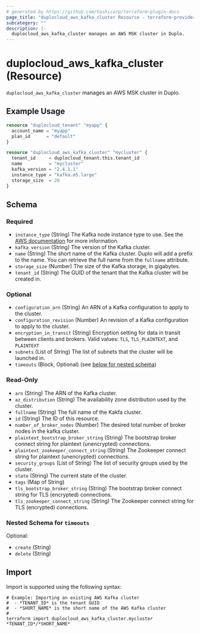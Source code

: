 ```yaml
---
# generated by https://github.com/hashicorp/terraform-plugin-docs
page_title: "duplocloud_aws_kafka_cluster Resource - terraform-provider-duplocloud"
subcategory: ""
description: |-
  duplocloud_aws_kafka_cluster manages an AWS MSK cluster in Duplo.
---
```


# duplocloud_aws_kafka_cluster (Resource)

`duplocloud_aws_kafka_cluster` manages an AWS MSK cluster in Duplo.

## Example Usage

```terraform
resource "duplocloud_tenant" "myapp" {
  account_name = "myapp"
  plan_id      = "default"
}

resource "duplocloud_aws_kafka_cluster" "mycluster" {
  tenant_id     = duplocloud_tenant.this.tenant_id
  name          = "mycluster"
  kafka_version = "2.4.1.1"
  instance_type = "kafka.m5.large"
  storage_size  = 20
}
```

<!-- schema generated by tfplugindocs -->
## Schema

### Required

- `instance_type` (String) The Kafka node instance type to use.
See the [AWS documentation](https://docs.aws.amazon.com/msk/latest/developerguide/msk-create-cluster.html) for more information.
- `kafka_version` (String) The version of the Kafka cluster.
- `name` (String) The short name of the Kafka cluster.  Duplo will add a prefix to the name.  You can retrieve the full name from the `fullname` attribute.
- `storage_size` (Number) The size of the Kafka storage, in gigabytes.
- `tenant_id` (String) The GUID of the tenant that the Kafka cluster will be created in.

### Optional

- `configuration_arn` (String) An ARN of a Kafka configuration to apply to the cluster.
- `configuration_revision` (Number) An revision of a Kafka configuration to apply to the cluster.
- `encryption_in_transit` (String) Encryption setting for data in transit between clients and brokers. Valid values: `TLS`, `TLS_PLAINTEXT`, and `PLAINTEXT`
- `subnets` (List of String) The list of subnets that the cluster will be launched in.
- `timeouts` (Block, Optional) (see [below for nested schema](#nestedblock--timeouts))

### Read-Only

- `arn` (String) The ARN of the Kafka cluster.
- `az_distribution` (String) The availability zone distribution used by the cluster.
- `fullname` (String) The full name of the Kakfa cluster.
- `id` (String) The ID of this resource.
- `number_of_broker_nodes` (Number) The desired total number of broker nodes in the kafka cluster.
- `plaintext_bootstrap_broker_string` (String) The bootstrap broker connect string for plaintext (unencrypted) connections.
- `plaintext_zookeeper_connect_string` (String) The Zookeeper connect string for plaintext (unencrypted) connections.
- `security_groups` (List of String) The list of security groups used by the cluster.
- `state` (String) The current state of the cluster.
- `tags` (Map of String)
- `tls_bootstrap_broker_string` (String) The bootstrap broker connect string for TLS (encrypted) connections.
- `tls_zookeeper_connect_string` (String) The Zookeeper connect string for TLS (encrypted) connections.

<a id="nestedblock--timeouts"></a>
### Nested Schema for `timeouts`

Optional:

- `create` (String)
- `delete` (String)

## Import

Import is supported using the following syntax:

```shell
# Example: Importing an existing AWS Kafka cluster
#  - *TENANT_ID* is the tenant GUID
#  - *SHORT_NAME* is the short name of the AWS Kafka cluster
#
terraform import duplocloud_aws_kafka_cluster.mycluster *TENANT_ID*/*SHORT_NAME*
```
